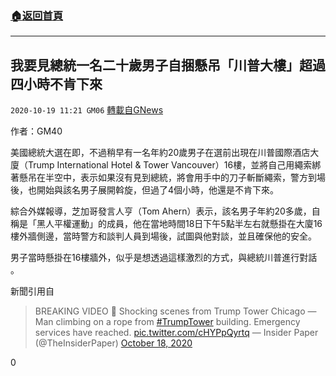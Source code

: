 ###  [:house:返回首頁](https://github.com/ourhimalayas/txt)
---

## 我要見總統一名二十歲男子自捆懸吊「川普大樓」超過四小時不肯下來
`2020-10-19 11:21 GM06` [轉載自GNews](https://gnews.org/zh-hant/434179/)

作者：GM40

美國總統大選在即，不過稍早有一名年約20歲男子在選前出現在川普國際酒店大廈（Trump International Hotel & Tower Vancouver）16樓，並將自己用繩索綁著懸吊在半空中，表示如果沒有見到總統，將會用手中的刀子斬斷繩索，警方到場後，也開始與該名男子展開斡旋，但過了4個小時，他還是不肯下來。

綜合外媒報導，芝加哥發言人亨（Tom Ahern）表示，該名男子年約20多歲，自稱是「黑人平權運動」的成員，他在當地時間18日下午5點半左右就懸掛在大廈16樓外牆側邊，當時警方和談判人員到場後，試圖與他對談，並且確保他的安全。

男子當時懸掛在16樓牆外，似乎是想透過這樣激烈的方式，與總統川普進行對話 。

新聞引用自

> BREAKING VIDEO 🚨 Shocking scenes from Trump Tower Chicago — Man climbing on a rope from [#TrumpTower](https://twitter.com/hashtag/TrumpTower?src=hash&amp;ref_src=twsrc%5Etfw) building. Emergency services have reached. [pic.twitter.com/cHYPpQyrtq](https://t.co/cHYPpQyrtq)
> — Insider Paper (@TheInsiderPaper) [October 18, 2020](https://twitter.com/TheInsiderPaper/status/1317968146867900416?ref_src=twsrc%5Etfw)

0
